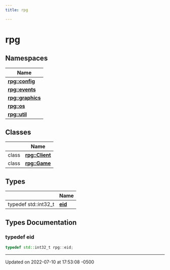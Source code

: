```yaml
---
title: rpg

---
```


# rpg



## Namespaces

| Name           |
| -------------- |
| **[rpg::config](/engine/Namespaces/namespacerpg_1_1config/)**  |
| **[rpg::events](/engine/Namespaces/namespacerpg_1_1events/)**  |
| **[rpg::graphics](/engine/Namespaces/namespacerpg_1_1graphics/)**  |
| **[rpg::os](/engine/Namespaces/namespacerpg_1_1os/)**  |
| **[rpg::util](/engine/Namespaces/namespacerpg_1_1util/)**  |

## Classes

|                | Name           |
| -------------- | -------------- |
| class | **[rpg::Client](/engine/Classes/classrpg_1_1_client/)**  |
| class | **[rpg::Game](/engine/Classes/classrpg_1_1_game/)**  |

## Types

|                | Name           |
| -------------- | -------------- |
| typedef std::int32_t | **[eid](/engine/Namespaces/namespacerpg/#typedef-eid)**  |

## Types Documentation

### typedef eid

```cpp
typedef std::int32_t rpg::eid;
```







-------------------------------

Updated on 2022-07-10 at 17:53:08 -0500